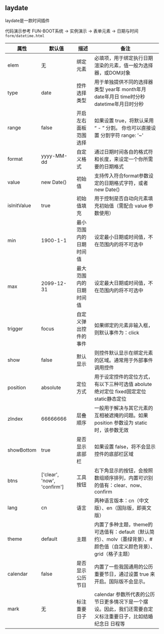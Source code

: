 ## laydate

laydate是一款时间插件

代码演示参考 FUN-BOOT系统 → 实例演示 → 表单元素 → 日期与时间 `form/datetime.html`

| 属性          | 默认值                         | 描述          | 备注                                                                   |
| ----------- | --------------------------- | ----------- | -------------------------------------------------------------------- |
| elem        | 无                           | 绑定元素        | 必填项，用于绑定执行日期渲染的元素，值一般为选择器，或DOM对象                                     |
| type        | date                        | 控件选择类型      | 用于单独提供不同的选择器类型 year年 month年月 date年月日 time时分秒 datetime年月日时分秒          |
| range       | false                       | 开启左右面板范围选择  | 如果设置 true，将默认采用 “ - ” 分割。 你也可以直接设置 分割字符 range: '~'                   |
| format      | yyyy-MM-dd                  | 自定义格式       | 通过日期时间各自的格式符和长度，来设定一个你所需要的日期格式                                       |
| value       | new Date()                  | 初始值         | 支持传入符合format参数设定的日期格式字符，或者 new Date()                                |
| isInitValue | true                        | 初始值填充       | 用于控制是否自动向元素填充初始值（需配合 value 参数使用）                                     |
| min         | 1900-1-1                    | 最小范围内的日期时间值 | 设定最小日期或时间值，不在范围内的将不可选中                                               |
| max         | 2099-12-31                  | 最大范围内的日期时间值 | 设定最大日期或时间值，不在范围内的将不可选中                                               |
| trigger     | focus                       | 自定义弹出控件的事件  | 如果绑定的元素非输入框，则默认事件为：click                                             |
| show        | false                       | 默认显示        | 则控件默认显示在绑定元素的区域。通常用于外部事件调用控件                                         |
| position    | absolute                    | 定位方式        | 用于设定控件的定位方式，有以下三种可选值 abolute绝对定位 fixed固定定位 static静态定位                |
| zIndex      | 66666666                    | 层叠顺序        | 一般用于解决与其它元素的互相被遮掩的问题。如果 position 参数设为 static 时，该参数无效                 |
| showBottom  | true                        | 是否显示底部栏     | 如果设置 false，将不会显示控件的底部栏区域                                             |
| btns        | ['clear', 'now', 'confirm'] | 工具按钮        | 右下角显示的按钮，会按照数组顺序排列，内置可识别的值有：clear、now、confirm                        |
| lang        | cn                          | 语言          | 两种语言版本：cn（中文版）、en（国际版，即英文版）                                          |
| theme       | default                     | 主题          | 内置了多种主题，theme的可选值有：default（默认简约）、molv（墨绿背景）、#颜色值（自定义颜色背景）、grid（格子主题） |
| calendar    | false                       | 是否显示公历节日    | 内置了一些我国通用的公历重要节日，通过设置 true 来开启。国际版不会显示。                              |
| mark        | 无                           | 标注重要日子      | calendar 参数所代表的公历节日更多情况下是一个摆设。因此，我们还需要自定义标注重要日子，比如结婚纪念日 日程等          |

